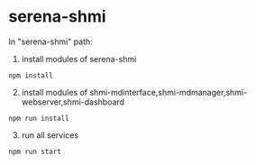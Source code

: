 # serena-shmi
In "serena-shmi" path:
  1) install modules of serena-shmi
    
    npm install
  2) install modules of shmi-mdinterface,shmi-mdmanager,shmi-webserver,shmi-dashboard
    
    npm run install
  3) run all services
    
    npm run start
